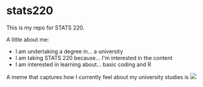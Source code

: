 # stats220

This is my repo for STATS 220. 

A little about me:

- I am undertaking a degree in... a university
- I am taking STATS 220 because... I'm interested in the content
- I am interested in learning about... basic coding and R

A meme that captures how I currently feel about my university studies is ![](https://c.tenor.com/8druEACXtX8AAAAd/tenor.gif)
